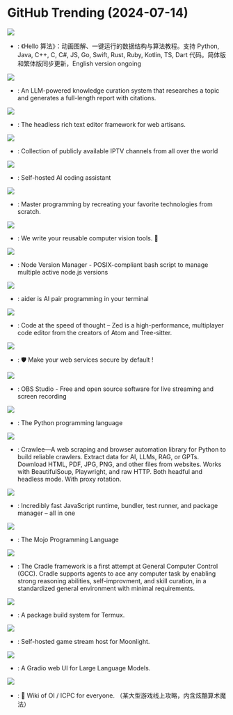 # GitHub Trending (2024-07-14)

![](https://img.shields.io/badge/Java-New%201-green?style=flat-square&logo=appveyor)
- [](https://github.comundefined): 《Hello 算法》：动画图解、一键运行的数据结构与算法教程。支持 Python, Java, C++, C, C#, JS, Go, Swift, Rust, Ruby, Kotlin, TS, Dart 代码。简体版和繁体版同步更新，English version ongoing

![](https://img.shields.io/badge/Python-New%20265-green?style=flat-square&logo=appveyor)
- [](https://github.comundefined): An LLM-powered knowledge curation system that researches a topic and generates a full-length report with citations.

![](https://img.shields.io/badge/TypeScript-New%2052-green?style=flat-square&logo=appveyor)
- [](https://github.comundefined): The headless rich text editor framework for web artisans.

![](https://img.shields.io/badge/JavaScript-New%2060-green?style=flat-square&logo=appveyor)
- [](https://github.comundefined): Collection of publicly available IPTV channels from all over the world

![](https://img.shields.io/badge/Rust-New%20250-green?style=flat-square&logo=appveyor)
- [](https://github.comundefined): Self-hosted AI coding assistant

![](https://img.shields.io/badge/none-New%20512-green?style=flat-square&logo=appveyor)
- [](https://github.comundefined): Master programming by recreating your favorite technologies from scratch.

![](https://img.shields.io/badge/Python-New%2080-green?style=flat-square&logo=appveyor)
- [](https://github.comundefined): We write your reusable computer vision tools. 💜

![](https://img.shields.io/badge/Shell-New%2068-green?style=flat-square&logo=appveyor)
- [](https://github.comundefined): Node Version Manager - POSIX-compliant bash script to manage multiple active node.js versions

![](https://img.shields.io/badge/Python-New%2086-green?style=flat-square&logo=appveyor)
- [](https://github.comundefined): aider is AI pair programming in your terminal

![](https://img.shields.io/badge/Rust-New%20176-green?style=flat-square&logo=appveyor)
- [](https://github.comundefined): Code at the speed of thought – Zed is a high-performance, multiplayer code editor from the creators of Atom and Tree-sitter.

![](https://img.shields.io/badge/Python-New%20236-green?style=flat-square&logo=appveyor)
- [](https://github.comundefined): 🛡️ Make your web services secure by default !

![](https://img.shields.io/badge/C-New%2030-green?style=flat-square&logo=appveyor)
- [](https://github.comundefined): OBS Studio - Free and open source software for live streaming and screen recording

![](https://img.shields.io/badge/Python-New%2023-green?style=flat-square&logo=appveyor)
- [](https://github.comundefined): The Python programming language

![](https://img.shields.io/badge/Python-New%20329-green?style=flat-square&logo=appveyor)
- [](https://github.comundefined): Crawlee—A web scraping and browser automation library for Python to build reliable crawlers. Extract data for AI, LLMs, RAG, or GPTs. Download HTML, PDF, JPG, PNG, and other files from websites. Works with BeautifulSoup, Playwright, and raw HTTP. Both headful and headless mode. With proxy rotation.

![](https://img.shields.io/badge/Zig-New%2024-green?style=flat-square&logo=appveyor)
- [](https://github.comundefined): Incredibly fast JavaScript runtime, bundler, test runner, and package manager – all in one

![](https://img.shields.io/badge/Mojo-New%2029-green?style=flat-square&logo=appveyor)
- [](https://github.comundefined): The Mojo Programming Language

![](https://img.shields.io/badge/Python-New%2015-green?style=flat-square&logo=appveyor)
- [](https://github.comundefined): The Cradle framework is a first attempt at General Computer Control (GCC). Cradle supports agents to ace any computer task by enabling strong reasoning abilities, self-improvment, and skill curation, in a standardized general environment with minimal requirements.

![](https://img.shields.io/badge/Shell-New%205-green?style=flat-square&logo=appveyor)
- [](https://github.comundefined): A package build system for Termux.

![](https://img.shields.io/badge/C%2B%2B-New%2033-green?style=flat-square&logo=appveyor)
- [](https://github.comundefined): Self-hosted game stream host for Moonlight.

![](https://img.shields.io/badge/Python-New%2024-green?style=flat-square&logo=appveyor)
- [](https://github.comundefined): A Gradio web UI for Large Language Models.

![](https://img.shields.io/badge/TypeScript-New%2025-green?style=flat-square&logo=appveyor)
- [](https://github.comundefined): 🌟 Wiki of OI / ICPC for everyone. （某大型游戏线上攻略，内含炫酷算术魔法）

